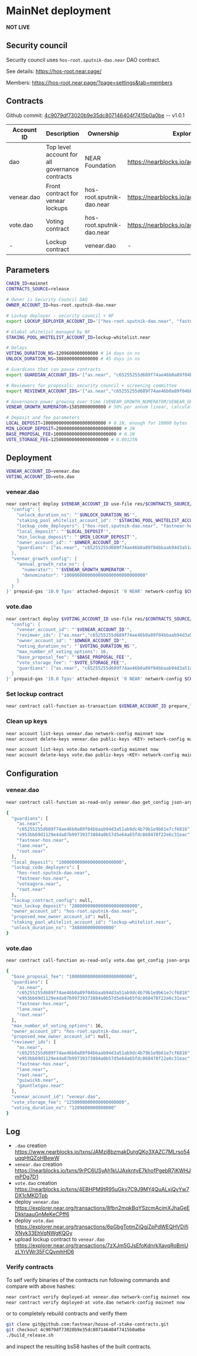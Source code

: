 # MainNet deployment

**NOT LIVE**

## Security council

Security council uses `hos-root.sputnik-dao.near` DAO contract.

See details: https://hos-root.near.page/

Members: https://hos-root.near.page/?page=settings&tab=members

## Contracts

Github commit: [4c9079df73020b9e35dc807146404f7415b0a0be](https://github.com/fastnear/house-of-stake-contracts/tree/4c9079df73020b9e35dc807146404f7415b0a0be) -- v1.0.1

| Account ID | Description | Ownership | Explorer | Contract Hash |
| - | - | - | - | - |
| dao | Top level account for all governance contracts | NEAR Foundation | https://nearblocks.io/address/dao | - |
| venear.dao | Front contract for venear lockups | hos-root.sputnik-dao.near | https://nearblocks.io/address/venear.dao | 3hGeRfDqDzPBpXyDrnCTMoBTdP2Ly4AypjemR6uebj3G |
| vote.dao | Voting contract | hos-root.sputnik-dao.near | https://nearblocks.io/address/vote.dao | 8AgTdvpLpJcYrGJK3jcS718adCwiTXYRRA5Qx4pT6xqd |
| - | Lockup contract | venear.dao | - | EV4eXNuKVkcYisktcT4sk9XfFFRvcefy51Qs2hQkhnK1 |

## Parameters

```bash
CHAIN_ID=mainnet
CONTRACTS_SOURCE=release

# Owner is Security Council DAO
OWNER_ACCOUNT_ID=hos-root.sputnik-dao.near

# Lockup deployer - security council + NF
export LOCKUP_DEPLOYER_ACCOUNT_ID='["hos-root.sputnik-dao.near", "fastnear-hos.near", "voteagora.near", "root.near"]'

# Global whitelist managed by NF
STAKING_POOL_WHITELIST_ACCOUNT_ID=lockup-whitelist.near

# Delays
VOTING_DURATION_NS=1209600000000000 # 14 days in ns
UNLOCK_DURATION_NS=3888000000000000 # 45 days in ns

# Guardians that can pause contracts
export GUARDIAN_ACCOUNT_IDS='["as.near", "c65255255d689f74ae46b0a89f04bbaab94d3a51ab9dc4b79b1e9b61e7cf6816","e953bb69d1129e4da87b99739373884a0b57d5e64a65fdc868478f22e6c31eac", "fastnear-hos.near", "lane.near", "root.near"]'

# Reviewers for proposals: security council + screening committee
export REVIEWER_ACCOUNT_IDS='["as.near","c65255255d689f74ae46b0a89f04bbaab94d3a51ab9dc4b79b1e9b61e7cf6816","e953bb69d1129e4da87b99739373884a0b57d5e64a65fdc868478f22e6c31eac", "fastnear-hos.near", "lane.near", "root.near", "guiwickb.near", "gauntletgov.near"]'

# Governance power growing over time (VENEAR_GROWTH_NUMERATOR/VENEAR_GROWTH_DENOMINATOR)*(1B*365*60*60*24)
VENEAR_GROWTH_NUMERATOR=15850000000000 # 50% per annum linear, calculated in ns

# Deposit and fee parameters
LOCAL_DEPOSIT=100000000000000000000000 # 0.1N, enough for 10000 bytes
MIN_LOCKUP_DEPOSIT=2000000000000000000000000 # 2N
BASE_PROPOSAL_FEE=100000000000000000000000 # 0.1N
VOTE_STORAGE_FEE=1250000000000000000000 # 0.00125N
```

## Deployment

```bash
VENEAR_ACCOUNT_ID=venear.dao
VOTING_ACCOUNT_ID=vote.dao
```

### venear.dao

```bash
near contract deploy $VENEAR_ACCOUNT_ID use-file res/$CONTRACTS_SOURCE/venear_contract.wasm with-init-call new json-args '{
  "config": {
    "unlock_duration_ns": "'$UNLOCK_DURATION_NS'",
    "staking_pool_whitelist_account_id": "'$STAKING_POOL_WHITELIST_ACCOUNT_ID'",
    "lockup_code_deployers": ["hos-root.sputnik-dao.near", "fastnear-hos.near", "voteagora.near", "root.near"],
    "local_deposit": "'$LOCAL_DEPOSIT'",
    "min_lockup_deposit": "'$MIN_LOCKUP_DEPOSIT'",
    "owner_account_id": "'$OWNER_ACCOUNT_ID'",
    "guardians": ["as.near", "c65255255d689f74ae46b0a89f04bbaab94d3a51ab9dc4b79b1e9b61e7cf6816","e953bb69d1129e4da87b99739373884a0b57d5e64a65fdc868478f22e6c31eac", "fastnear-hos.near", "lane.near", "root.near"]
  },
  "venear_growth_config": {
    "annual_growth_rate_ns": {
      "numerator": "'$VENEAR_GROWTH_NUMERATOR'",
      "denominator": "1000000000000000000000000000000"
    }
  }
}' prepaid-gas '10.0 Tgas' attached-deposit '0 NEAR' network-config $CHAIN_ID sign-with-keychain send
```

### vote.dao

```bash
near contract deploy $VOTING_ACCOUNT_ID use-file res/$CONTRACTS_SOURCE/voting_contract.wasm with-init-call new json-args '{
  "config": {
    "venear_account_id": "'$VENEAR_ACCOUNT_ID'",
    "reviewer_ids": ["as.near","c65255255d689f74ae46b0a89f04bbaab94d3a51ab9dc4b79b1e9b61e7cf6816","e953bb69d1129e4da87b99739373884a0b57d5e64a65fdc868478f22e6c31eac", "fastnear-hos.near", "lane.near", "root.near", "guiwickb.near", "gauntletgov.near"],
    "owner_account_id": "'$OWNER_ACCOUNT_ID'",
    "voting_duration_ns": "'$VOTING_DURATION_NS'",
    "max_number_of_voting_options": 16,
    "base_proposal_fee": "'$BASE_PROPOSAL_FEE'",
    "vote_storage_fee": "'$VOTE_STORAGE_FEE'",
    "guardians": ["as.near", "c65255255d689f74ae46b0a89f04bbaab94d3a51ab9dc4b79b1e9b61e7cf6816","e953bb69d1129e4da87b99739373884a0b57d5e64a65fdc868478f22e6c31eac", "fastnear-hos.near", "lane.near", "root.near"]
  }
}' prepaid-gas '10.0 Tgas' attached-deposit '0 NEAR' network-config $CHAIN_ID sign-with-keychain send
```

### Set lockup contract

```bash
near contract call-function as-transaction $VENEAR_ACCOUNT_ID prepare_lockup_code file-args res/$CONTRACTS_SOURCE/lockup_contract.wasm prepaid-gas '100.0 Tgas' attached-deposit '1.98 NEAR' sign-as $LOCKUP_DEPLOYER_ACCOUNT_ID network-config $CHAIN_ID
```

### Clean up keys

```bash
near account list-keys venear.dao network-config mainnet now
near account delete-keys venear.dao public-keys <KEY> network-config mainnet

near account list-keys vote.dao network-config mainnet now
near account delete-keys vote.dao public-keys <KEY> network-config mainnet
```

## Configuration

### venear.dao

```bash
near contract call-function as-read-only venear.dao get_config json-args {} network-config mainnet now

{
  "guardians": [
    "as.near",
    "c65255255d689f74ae46b0a89f04bbaab94d3a51ab9dc4b79b1e9b61e7cf6816",
    "e953bb69d1129e4da87b99739373884a0b57d5e64a65fdc868478f22e6c31eac",
    "fastnear-hos.near",
    "lane.near",
    "root.near"
  ],
  "local_deposit": "100000000000000000000000",
  "lockup_code_deployers": [
    "hos-root.sputnik-dao.near",
    "fastnear-hos.near",
    "voteagora.near",
    "root.near"
  ],
  "lockup_contract_config": null,
  "min_lockup_deposit": "2000000000000000000000000",
  "owner_account_id": "hos-root.sputnik-dao.near",
  "proposed_new_owner_account_id": null,
  "staking_pool_whitelist_account_id": "lockup-whitelist.near",
  "unlock_duration_ns": "3888000000000000"
}
```

### vote.dao

```bash
near contract call-function as-read-only vote.dao get_config json-args {} network-config mainnet now

{
  "base_proposal_fee": "100000000000000000000000",
  "guardians": [
    "as.near",
    "c65255255d689f74ae46b0a89f04bbaab94d3a51ab9dc4b79b1e9b61e7cf6816",
    "e953bb69d1129e4da87b99739373884a0b57d5e64a65fdc868478f22e6c31eac",
    "fastnear-hos.near",
    "lane.near",
    "root.near"
  ],
  "max_number_of_voting_options": 16,
  "owner_account_id": "hos-root.sputnik-dao.near",
  "proposed_new_owner_account_id": null,
  "reviewer_ids": [
    "as.near",
    "c65255255d689f74ae46b0a89f04bbaab94d3a51ab9dc4b79b1e9b61e7cf6816",
    "e953bb69d1129e4da87b99739373884a0b57d5e64a65fdc868478f22e6c31eac",
    "fastnear-hos.near",
    "lane.near",
    "root.near",
    "guiwickb.near",
    "gauntletgov.near"
  ],
  "venear_account_id": "venear.dao",
  "vote_storage_fee": "1250000000000000000000",
  "voting_duration_ns": "1209600000000000"
}
```

## Log

- `.dao` creation https://www.nearblocks.io/txns/JAMzi8bzmakDutgQKo3XAZC7MLrso54uqqHtQZoHBewW
- `venear.dao` creation https://nearblocks.io/txns/9rPC6USyAh1kUJAxkntyE7khofPgebR7jKWHJmPDg7D1
- `vote.dao` creation https://nearblocks.io/txns/4EBHPM9tR95uGky7C9J9MY4QuALxjQyYw7DX1cMKDTpb
- deploy `venear.dao` https://explorer.near.org/transactions/8fbn2mqkBqYSzcmAcimXJhaGeEDkktaauGnMeKeCPff6
- deploy `vote.dao` https://explorer.near.org/transactions/6pGbgTotmZiQgjZpPdWEQHVDifiXNyk33EhVqNWgKQGy
- upload lockup contract to `venear.dao` https://explorer.near.org/transactions/7zXJm5GJsEfoKdnrkXavqRoBmUzLYrVWr35FCQvmhHD6

### Verify contracts

To self verify binaries of the contracts run following commands and compare with above hashes:

```bash
near contract verify deployed-at venear.dao network-config mainnet now
near contract verify deployed-at vote.dao network-config mainnet now
```

or to completely rebuild contracts and verify them

```bash
git clone git@github.com:fastnear/house-of-stake-contracts.git
git checkout 4c9079df73020b9e35dc807146404f7415b0a0be
./build_release.sh
```

and inspect the resulting bs58 hashes of the built contracts.

